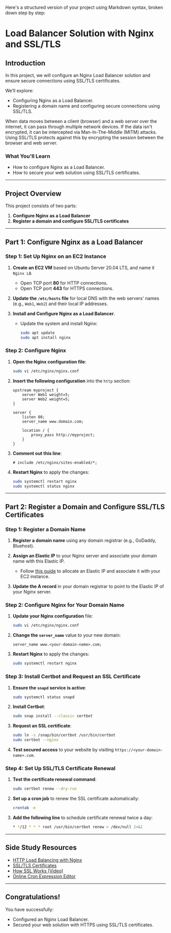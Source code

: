 Here's a structured version of your project using Markdown syntax, broken down step by step:

# Load Balancer Solution with Nginx and SSL/TLS

## Introduction

In this project, we will configure an Nginx Load Balancer solution and ensure secure connections using SSL/TLS certificates. 

We’ll explore:
- Configuring Nginx as a Load Balancer.
- Registering a domain name and configuring secure connections using SSL/TLS.

When data moves between a client (browser) and a web server over the internet, it can pass through multiple network devices. If the data isn't encrypted, it can be intercepted via Man-In-The-Middle (MITM) attacks. Using SSL/TLS protects against this by encrypting the session between the browser and web server.

### What You'll Learn
- How to configure Nginx as a Load Balancer.
- How to secure your web solution using SSL/TLS certificates.
  
---

## Project Overview

This project consists of two parts:

1. **Configure Nginx as a Load Balancer**
2. **Register a domain and configure SSL/TLS certificates**

---

## Part 1: Configure Nginx as a Load Balancer

### Step 1: Set Up Nginx on an EC2 Instance
1. **Create an EC2 VM** based on Ubuntu Server 20.04 LTS, and name it `Nginx LB`.
   - Open TCP port **80** for HTTP connections.
   - Open TCP port **443** for HTTPS connections.

2. **Update the `/etc/hosts` file** for local DNS with the web servers' names (e.g., `Web1`, `Web2`) and their local IP addresses.

3. **Install and Configure Nginx as a Load Balancer**.
   - Update the system and install Nginx:
     ```bash
     sudo apt update
     sudo apt install nginx
     ```

### Step 2: Configure Nginx
1. **Open the Nginx configuration file**:
   ```bash
   sudo vi /etc/nginx/nginx.conf
   ```

2. **Insert the following configuration** into the `http` section:
   ```nginx
   upstream myproject {
       server Web1 weight=5;
       server Web2 weight=5;
   }

   server {
       listen 80;
       server_name www.domain.com;

       location / {
           proxy_pass http://myproject;
       }
   }
   ```

3. **Comment out this line**:
   ```nginx
   # include /etc/nginx/sites-enabled/*;
   ```

4. **Restart Nginx** to apply the changes:
   ```bash
   sudo systemctl restart nginx
   sudo systemctl status nginx
   ```

---

## Part 2: Register a Domain and Configure SSL/TLS Certificates

### Step 1: Register a Domain Name
1. **Register a domain name** using any domain registrar (e.g., GoDaddy, Bluehost).
2. **Assign an Elastic IP** to your Nginx server and associate your domain name with this Elastic IP.
   - Follow [this guide](https://docs.aws.amazon.com/vpc/latest/userguide/vpc-ip-addressing.html) to allocate an Elastic IP and associate it with your EC2 instance.

3. **Update the A record** in your domain registrar to point to the Elastic IP of your Nginx server.

### Step 2: Configure Nginx for Your Domain Name
1. **Update your Nginx configuration** file:
   ```bash
   sudo vi /etc/nginx/nginx.conf
   ```

2. **Change the `server_name`** value to your new domain:
   ```nginx
   server_name www.<your-domain-name>.com;
   ```

3. **Restart Nginx** to apply the changes:
   ```bash
   sudo systemctl restart nginx
   ```

### Step 3: Install Certbot and Request an SSL Certificate
1. **Ensure the `snapd` service is active**:
   ```bash
   sudo systemctl status snapd
   ```

2. **Install Certbot**:
   ```bash
   sudo snap install --classic certbot
   ```

3. **Request an SSL certificate**:
   ```bash
   sudo ln -s /snap/bin/certbot /usr/bin/certbot
   sudo certbot --nginx
   ```

4. **Test secured access** to your website by visiting `https://<your-domain-name>.com`.

### Step 4: Set Up SSL/TLS Certificate Renewal
1. **Test the certificate renewal command**:
   ```bash
   sudo certbot renew --dry-run
   ```

2. **Set up a cron job** to renew the SSL certificate automatically:
   ```bash
   crontab -e
   ```

3. **Add the following line** to schedule certificate renewal twice a day:
   ```bash
   * */12 * * * root /usr/bin/certbot renew > /dev/null 2>&1
   ```

---

## Side Study Resources
- [HTTP Load Balancing with Nginx](https://docs.nginx.com/nginx/admin-guide/load-balancer/http-load-balancer/)
- [SSL/TLS Certificates](https://letsencrypt.org/docs/)
- [How SSL Works (Video)](https://www.youtube.com/watch?v=SJJmoDZ3il8)
- [Online Cron Expression Editor](https://crontab.guru/)

---

## Congratulations!

You have successfully:
- Configured an Nginx Load Balancer.
- Secured your web solution with HTTPS using SSL/TLS certificates.
